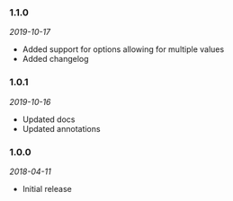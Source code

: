 ### 1.1.0
_2019-10-17_

  * Added support for options allowing for multiple values
  * Added changelog
  
  ### 1.0.1
  _2019-10-16_

  * Updated docs
  * Updated annotations

### 1.0.0
_2018-04-11_

  * Initial release
